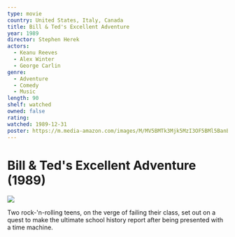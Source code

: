 ```yaml
---
type: movie
country: United States, Italy, Canada
title: Bill & Ted's Excellent Adventure
year: 1989
director: Stephen Herek
actors:
  - Keanu Reeves
  - Alex Winter
  - George Carlin
genre:
  - Adventure
  - Comedy
  - Music
length: 90
shelf: watched
owned: false
rating:
watched: 1989-12-31
poster: https://m.media-amazon.com/images/M/MV5BMTk3Mjk5MzI3OF5BMl5BanBnXkFtZTcwMTY4MzcyNA@@._V1_SX300.jpg
---
```


# Bill & Ted's Excellent Adventure (1989)

![](https://m.media-amazon.com/images/M/MV5BMTk3Mjk5MzI3OF5BMl5BanBnXkFtZTcwMTY4MzcyNA@@._V1_SX300.jpg)

Two rock-'n-rolling teens, on the verge of failing their class, set out on a quest to make the ultimate school history report after being presented with a time machine.